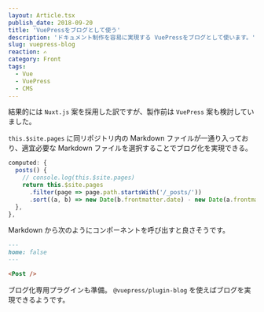 ```yaml
---
layout: Article.tsx
publish_date: 2018-09-20
title: 'VuePressをブログとして使う'
description: 'ドキュメント制作を容易に実現する VuePressをブログとして使います。'
slug: vuepress-blog
reaction: ✍️
category: Front
tags:
  - Vue
  - VuePress
  - CMS
---
```


結果的には `Nuxt.js` 案を採用した訳ですが、製作前は `VuePress` 案も検討していました。

`this.$site.pages` に同リポジトリ内の Markdown ファイルが一通り入っており、適宜必要な Markdown ファイルを選択することでブログ化を実現できる。

```js
computed: {
  posts() {
    // console.log(this.$site.pages)
    return this.$site.pages
      .filter(page => page.path.startsWith('/_posts/'))
      .sort((a, b) => new Date(b.frontmatter.date) - new Date(a.frontmatter.date));
  },
},
```

Markdown から次のようにコンポーネントを呼び出すと良さそうです。

```md
---
home: false
---

<Post />
```

ブログ化専用プラグインも準備。 `@vuepress/plugin-blog` を使えばブログを実現できるようです。
